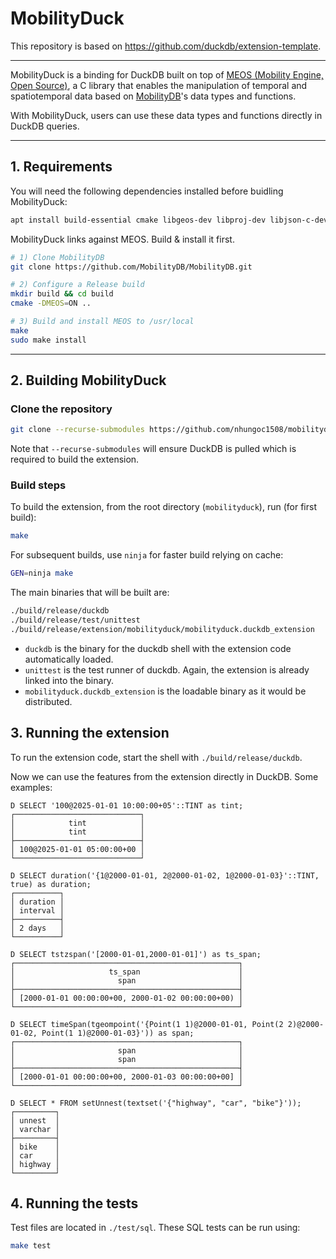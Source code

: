 # MobilityDuck

This repository is based on https://github.com/duckdb/extension-template.

---

MobilityDuck is a binding for DuckDB built on top of [MEOS (Mobility Engine, Open Source)](https://libmeos.org/), a C library that enables the manipulation of temporal and spatiotemporal data based on [MobilityDB](https://mobilitydb.com/)'s data types and functions.

With MobilityDuck, users can use these data types and functions directly in DuckDB queries. 

---
## 1. Requirements
You will need the following dependencies installed before buidling MobilityDuck: 

```sh
apt install build-essential cmake libgeos-dev libproj-dev libjson-c-dev libgsl-dev
```
MobilityDuck links against MEOS. Build & install it first.

```sh
# 1) Clone MobilityDB 
git clone https://github.com/MobilityDB/MobilityDB.git

# 2) Configure a Release build
mkdir build && cd build
cmake -DMEOS=ON ..

# 3) Build and install MEOS to /usr/local
make
sudo make install
```

---
## 2. Building MobilityDuck
### Clone the repository
```sh
git clone --recurse-submodules https://github.com/nhungoc1508/mobilityduck.git
```
Note that `--recurse-submodules` will ensure DuckDB is pulled which is required to build the extension.

### Build steps
To build the extension, from the root directory (`mobilityduck`), run (for first build):
```sh
make
```

For subsequent builds, use `ninja` for faster build relying on cache:
```sh
GEN=ninja make
```
The main binaries that will be built are:
```sh
./build/release/duckdb
./build/release/test/unittest
./build/release/extension/mobilityduck/mobilityduck.duckdb_extension
```
- `duckdb` is the binary for the duckdb shell with the extension code automatically loaded.
- `unittest` is the test runner of duckdb. Again, the extension is already linked into the binary.
- `mobilityduck.duckdb_extension` is the loadable binary as it would be distributed.

## 3. Running the extension
To run the extension code, start the shell with `./build/release/duckdb`.

Now we can use the features from the extension directly in DuckDB. Some examples:
```
D SELECT '100@2025-01-01 10:00:00+05'::TINT as tint;
┌────────────────────────────┐
│            tint            │
│            tint            │
├────────────────────────────┤
│ 100@2025-01-01 05:00:00+00 │
└────────────────────────────┘

D SELECT duration('{1@2000-01-01, 2@2000-01-02, 1@2000-01-03}'::TINT, true) as duration;
┌──────────┐
│ duration │
│ interval │
├──────────┤
│ 2 days   │
└──────────┘

D SELECT tstzspan('[2000-01-01,2000-01-01]') as ts_span;
┌──────────────────────────────────────────────────┐
│                     ts_span                      │
│                       span                       │
├──────────────────────────────────────────────────┤
│ [2000-01-01 00:00:00+00, 2000-01-02 00:00:00+00) │
└──────────────────────────────────────────────────┘

D SELECT timeSpan(tgeompoint('{Point(1 1)@2000-01-01, Point(2 2)@2000-01-02, Point(1 1)@2000-01-03}')) as span;
┌──────────────────────────────────────────────────┐
│                       span                       │
│                       span                       │
├──────────────────────────────────────────────────┤
│ [2000-01-01 00:00:00+00, 2000-01-03 00:00:00+00] │
└──────────────────────────────────────────────────┘

D SELECT * FROM setUnnest(textset('{"highway", "car", "bike"}'));
┌─────────┐
│ unnest  │
│ varchar │
├─────────┤
│ bike    │
│ car     │
│ highway │
└─────────┘
```

## 4. Running the tests
Test files are located in `./test/sql`. These SQL tests can be run using:
```sh
make test
```